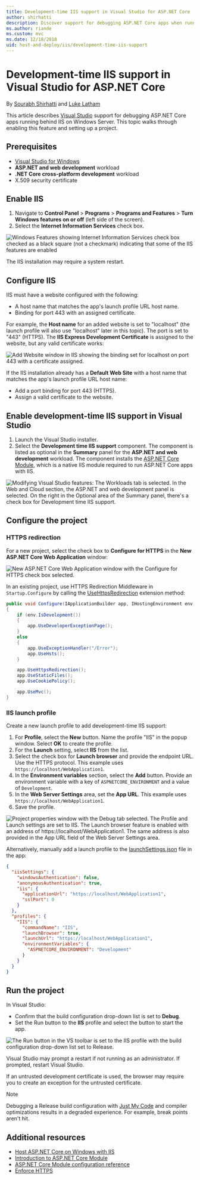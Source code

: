```yaml
---
title: Development-time IIS support in Visual Studio for ASP.NET Core
author: shirhatti
description: Discover support for debugging ASP.NET Core apps when running behind IIS on Windows Server.
ms.author: riande
ms.custom: mvc
ms.date: 12/18/2018
uid: host-and-deploy/iis/development-time-iis-support
---
```

# Development-time IIS support in Visual Studio for ASP.NET Core

By [Sourabh Shirhatti](https://twitter.com/sshirhatti) and [Luke Latham](https://github.com/guardrex)

This article describes [Visual Studio](https://www.visualstudio.com/vs/) support for debugging ASP.NET Core apps running behind IIS on Windows Server. This topic walks through enabling this feature and setting up a project.

## Prerequisites

* [Visual Studio for Windows](https://www.microsoft.com/net/download/windows)
* **ASP.NET and web development** workload
* **.NET Core cross-platform development** workload
* X.509 security certificate

## Enable IIS

1. Navigate to **Control Panel** > **Programs** > **Programs and Features** > **Turn Windows features on or off** (left side of the screen).
1. Select the **Internet Information Services** check box.

![Windows Features showing Internet Information Services check box checked as a black square (not a checkmark) indicating that some of the IIS features are enabled](development-time-iis-support/_static/enable_iis.png)

The IIS installation may require a system restart.

## Configure IIS

IIS must have a website configured with the following:

* A host name that matches the app's launch profile URL host name.
* Binding for port 443 with an assigned certificate.

For example, the **Host name** for an added website is set to "localhost" (the launch profile will also use "localhost" later in this topic). The port is set to "443" (HTTPS). The **IIS Express Development Certificate** is assigned to the website, but any valid certificate works:

![Add Website window in IIS showing the binding set for localhost on port 443 with a certificate assigned.](development-time-iis-support/_static/add-website-window.png)

If the IIS installation already has a **Default Web Site** with a host name that matches the app's launch profile URL host name:

* Add a port binding for port 443 (HTTPS).
* Assign a valid certificate to the website.

## Enable development-time IIS support in Visual Studio

1. Launch the Visual Studio installer.
1. Select the **Development time IIS support** component. The component is listed as optional in the **Summary** panel for the **ASP.NET and web development** workload. The component installs the [ASP.NET Core Module](xref:host-and-deploy/aspnet-core-module), which is a native IIS module required to run ASP.NET Core apps with IIS.

![Modifying Visual Studio features: The Workloads tab is selected. In the Web and Cloud section, the ASP.NET and web development panel is selected. On the right in the Optional area of the Summary panel, there's a check box for Development time IIS support.](development-time-iis-support/_static/development_time_support.png)

## Configure the project

### HTTPS redirection

For a new project, select the check box to **Configure for HTTPS** in the **New ASP.NET Core Web Application** window:

![New ASP.NET Core Web Application window with the Configure for HTTPS check box selected.](development-time-iis-support/_static/new-app.png)

In an existing project, use HTTPS Redirection Middleware in `Startup.Configure` by calling the [UseHttpsRedirection](/dotnet/api/microsoft.aspnetcore.builder.httpspolicybuilderextensions.usehttpsredirection) extension method:

```csharp
public void Configure(IApplicationBuilder app, IHostingEnvironment env)
{
    if (env.IsDevelopment())
    {
        app.UseDeveloperExceptionPage();
    }
    else
    {
        app.UseExceptionHandler("/Error");
        app.UseHsts();
    }

    app.UseHttpsRedirection();
    app.UseStaticFiles();
    app.UseCookiePolicy();

    app.UseMvc();
}
```

### IIS launch profile

Create a new launch profile to add development-time IIS support:

1. For **Profile**, select the **New** button. Name the profile "IIS" in the popup window. Select **OK** to create the profile.
1. For the **Launch** setting, select **IIS** from the list.
1. Select the check box for **Launch browser** and provide the endpoint URL. Use the HTTPS protocol. This example uses `https://localhost/WebApplication1`.
1. In the **Environment variables** section, select the **Add** button. Provide an environment variable with a key of `ASPNETCORE_ENVIRONMENT` and a value of `Development`.
1. In the **Web Server Settings** area, set the **App URL**. This example uses `https://localhost/WebApplication1`.
1. Save the profile.

![Project properties window with the Debug tab selected. The Profile and Launch settings are set to IIS. The Launch browser feature is enabled with an address of https://localhost/WebApplication1. The same address is also provided in the App URL field of the Web Server Settings area.](development-time-iis-support/_static/project_properties.png)

Alternatively, manually add a launch profile to the [launchSettings.json](http://json.schemastore.org/launchsettings) file in the app:

```json
{
  "iisSettings": {
    "windowsAuthentication": false,
    "anonymousAuthentication": true,
    "iis": {
      "applicationUrl": "https://localhost/WebApplication1",
      "sslPort": 0
    }
  },
  "profiles": {
    "IIS": {
      "commandName": "IIS",
      "launchBrowser": true,
      "launchUrl": "https://localhost/WebApplication1",
      "environmentVariables": {
        "ASPNETCORE_ENVIRONMENT": "Development"
      }
    }
  }
}
```

## Run the project

In Visual Studio:

* Confirm that the build configuration drop-down list is set to **Debug**.
* Set the Run button to the **IIS** profile and select the button to start the app.

![The Run button in the VS toolbar is set to the IIS profile with the build configuration drop-down list set to Release.](development-time-iis-support/_static/toolbar.png)

Visual Studio may prompt a restart if not running as an administrator. If prompted, restart Visual Studio.

If an untrusted development certificate is used, the browser may require you to create an exception for the untrusted certificate.

> [!NOTE]
> Debugging a Release build configuration with [Just My Code](/visualstudio/debugger/just-my-code) and compiler optimizations results in a degraded experience. For example, break points aren't hit.

## Additional resources

* [Host ASP.NET Core on Windows with IIS](xref:host-and-deploy/iis/index)
* [Introduction to ASP.NET Core Module](xref:host-and-deploy/aspnet-core-module)
* [ASP.NET Core Module configuration reference](xref:host-and-deploy/aspnet-core-module)
* [Enforce HTTPS](xref:security/enforcing-ssl)
